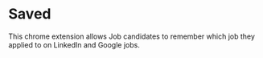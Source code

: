 # Saved
This chrome extension allows Job candidates to remember which job they applied to on LinkedIn and Google jobs.
